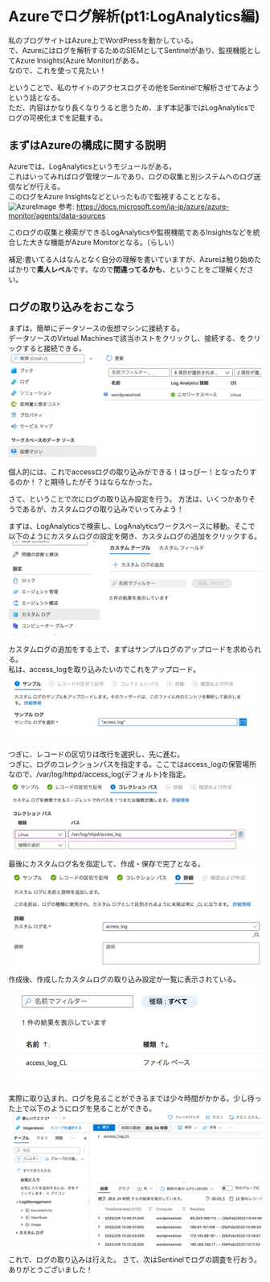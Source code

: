 # Azureでログ解析(pt1:LogAnalytics編)

私のブログサイトはAzure上でWordPressを動かしている。  
で、Azureにはログを解析するためのSIEMとしてSentinelがあり、監視機能としてAzure Insights(Azure Monitor)がある。  
なので、これを使って見たい！  

ということで、私のサイトのアクセスログその他をSentinelで解析させてみようという話となる。  
ただ、内容はかなり長くなりうると思うため、まず本記事ではLogAnalyticsでログの可視化までを記載する。  

## まずはAzureの構成に関する説明  

Azureでは、LogAnalyticsというモジュールがある。  
これはいってみればログ管理ツールであり、ログの収集と別システムへのログ送信などが行える。  
このログをAzure Insightsなどといったもので監視することとなる。  
![AzureImage](https://docs.microsoft.com/ja-jp/azure/azure-monitor/media/overview/overview.png)
参考: https://docs.microsoft.com/ja-jp/azure/azure-monitor/agents/data-sources

このログの収集と検索ができるLogAnalyticsや監視機能であるInsightsなどを統合した大きな機能がAzure Monitorとなる。（らしい）  

補足:書いてる人はなんとなく自分の理解を書いていますが、Azureは触り始めたばかりで**素人レベル**です。なので**間違ってるかも**、ということをご理解ください。

## ログの取り込みをおこなう

まずは、簡単にデータソースの仮想マシンに接続する。  
データソースのVirtual Machinesで該当ホストをクリックし、接続する、をクリックすると接続できる。  
![LogAnalyticsの設定](https://raw.githubusercontent.com/proshiba/tech-memo/main/azure/images/loganalysis01.png)

個人的には、これでaccessログの取り込みができる！はっぴー！となったりするのか！？と期待したがそうはならなかった。  

さて、ということで次にログの取り込み設定を行う。
方法は、いくつかありそうであるが、カスタムログの取り込みでいってみよう！  

まずは、LogAnalyticsで検索し、LogAnalyticsワークスペースに移動。そこで以下のようにカスタムログの設定を開き、カスタムログの追加をクリックする。  
![設定を開く](https://raw.githubusercontent.com/proshiba/tech-memo/main/azure/images/loganalytics01_01.png)

カスタムログの追加をする上で、まずはサンプルログのアップロードを求められる。  
私は、access_logを取り込みたいのでこれをアップロード。  
![サンプルの取り込み](https://raw.githubusercontent.com/proshiba/tech-memo/main/azure/images/loganalytics01_02.png)

つぎに、レコードの区切りは改行を選択し、先に進む。  
つぎに、ログのコレクションパスを指定する。ここではaccess_logの保管場所なので、/var/log/httpd/access_log(デフォルト)を指定。  
![サンプルの取り込み](https://raw.githubusercontent.com/proshiba/tech-memo/main/azure/images/loganalytics01_03.png)

最後にカスタムログ名を指定して、作成・保存で完了となる。  
![カスタムログ名の指定](https://raw.githubusercontent.com/proshiba/tech-memo/main/azure/images/loganalytics01_04.png)

作成後、作成したカスタムログの取り込み設定が一覧に表示されている。  
![カスタムログの一覧表示](https://raw.githubusercontent.com/proshiba/tech-memo/main/azure/images/loganalytics01_05.png)

実際に取り込まれ、ログを見ることができるまでは少々時間がかかる。少し待った上で以下のようにログを見ることができる。  
![ログ内容](https://raw.githubusercontent.com/proshiba/tech-memo/main/azure/images/loganalytics01_06.png)

これで、ログの取り込みは行えた。
さて、次はSentinelでログの調査を行おう。ありがとうございました！  
